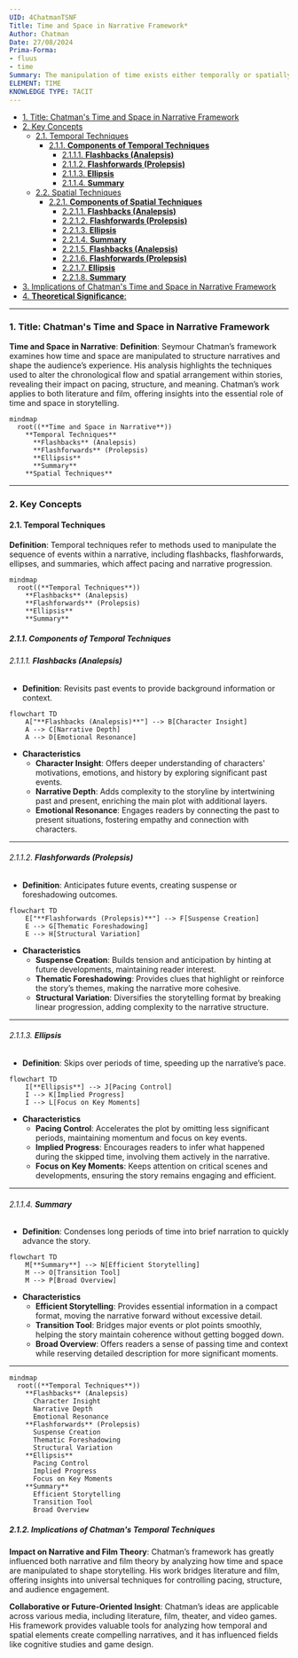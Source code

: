 ```yaml
---
UID: 4ChatmanTSNF
Title: Time and Space in Narrative Framework*
Author: Chatman
Date: 27/08/2024
Prima-Forma:
- fluus
- time
Summary: The manipulation of time exists either temporally or spatially.
ELEMENT: TIME
KNOWLEDGE TYPE: TACIT
---
```

- [1. Title: Chatman's Time and Space in Narrative Framework](#1-title-chatmans-time-and-space-in-narrative-framework)
- [2. Key Concepts](#2-key-concepts)
  - [2.1. Temporal Techniques](#21-temporal-techniques)
    - [2.1.1. **Components of Temporal Techniques**](#211-components-of-temporal-techniques)
      - [2.1.1.1. **Flashbacks (Analepsis)**](#2111-flashbacks-analepsis)
      - [2.1.1.2. **Flashforwards (Prolepsis)**](#2112-flashforwards-prolepsis)
      - [2.1.1.3. **Ellipsis**](#2113-ellipsis)
      - [2.1.1.4. **Summary**](#2114-summary)
  - [2.2. Spatial Techniques](#22-spatial-techniques)
    - [2.2.1. **Components of Spatial Techniques**](#221-components-of-spatial-techniques)
      - [2.2.1.1. **Flashbacks (Analepsis)**](#2211-flashbacks-analepsis)
      - [2.2.1.2. **Flashforwards (Prolepsis)**](#2212-flashforwards-prolepsis)
      - [2.2.1.3. **Ellipsis**](#2213-ellipsis)
      - [2.2.1.4. **Summary**](#2214-summary)
      - [2.2.1.5. **Flashbacks (Analepsis)**](#2215-flashbacks-analepsis)
      - [2.2.1.6. **Flashforwards (Prolepsis)**](#2216-flashforwards-prolepsis)
      - [2.2.1.7. **Ellipsis**](#2217-ellipsis)
      - [2.2.1.8. **Summary**](#2218-summary)
- [3. Implications of Chatman's Time and Space in Narrative Framework](#3-implications-of-chatmans-time-and-space-in-narrative-framework)
- [4. **Theoretical Significance**:](#4-theoretical-significance)

---
### 1. **Title: Chatman's Time and Space in Narrative Framework**

**Time and Space in Narrative**:
   **Definition**: Seymour Chatman’s framework examines how time and space are manipulated to structure narratives and shape the audience’s experience. His analysis highlights the techniques used to alter the chronological flow and spatial arrangement within stories, revealing their impact on pacing, structure, and meaning. Chatman’s work applies to both literature and film, offering insights into the essential role of time and space in storytelling.

```mermaid
mindmap
  root((**Time and Space in Narrative**))
    **Temporal Techniques**
      **Flashbacks** (Analepsis)
      **Flashforwards** (Prolepsis)
      **Ellipsis**
      **Summary**
    **Spatial Techniques**
```

---

### 2. **Key Concepts**

#### 2.1. **Temporal Techniques**

**Definition**:
   Temporal techniques refer to methods used to manipulate the sequence of events within a narrative, including flashbacks, flashforwards, ellipses, and summaries, which affect pacing and narrative progression.

```mermaid
mindmap
  root((**Temporal Techniques**))
    **Flashbacks** (Analepsis)
    **Flashforwards** (Prolepsis)
    **Ellipsis**
    **Summary**
```

##### 2.1.1. **Components of Temporal Techniques**

###### 2.1.1.1. **Flashbacks (Analepsis)**
  - **Definition**: Revisits past events to provide background information or context.

```mermaid
flowchart TD
    A["**Flashbacks (Analepsis)**"] --> B[Character Insight]
    A --> C[Narrative Depth]
    A --> D[Emotional Resonance]
```

  - **Characteristics**
    - **Character Insight**: Offers deeper understanding of characters' motivations, emotions, and history by exploring significant past events.
    - **Narrative Depth**: Adds complexity to the storyline by intertwining past and present, enriching the main plot with additional layers.
    - **Emotional Resonance**: Engages readers by connecting the past to present situations, fostering empathy and connection with characters.

---

###### 2.1.1.2. **Flashforwards (Prolepsis)**
  - **Definition**: Anticipates future events, creating suspense or foreshadowing outcomes.

```mermaid
flowchart TD
    E["**Flashforwards (Prolepsis)**"] --> F[Suspense Creation]
    E --> G[Thematic Foreshadowing]
    E --> H[Structural Variation]
```

  - **Characteristics**
    - **Suspense Creation**: Builds tension and anticipation by hinting at future developments, maintaining reader interest.
    - **Thematic Foreshadowing**: Provides clues that highlight or reinforce the story’s themes, making the narrative more cohesive.
    - **Structural Variation**: Diversifies the storytelling format by breaking linear progression, adding complexity to the narrative structure.

---

###### 2.1.1.3. **Ellipsis**
  - **Definition**: Skips over periods of time, speeding up the narrative’s pace.

```mermaid
flowchart TD
    I[**Ellipsis**] --> J[Pacing Control]
    I --> K[Implied Progress]
    I --> L[Focus on Key Moments]
```

  - **Characteristics**
    - **Pacing Control**: Accelerates the plot by omitting less significant periods, maintaining momentum and focus on key events.
    - **Implied Progress**: Encourages readers to infer what happened during the skipped time, involving them actively in the narrative.
    - **Focus on Key Moments**: Keeps attention on critical scenes and developments, ensuring the story remains engaging and efficient.

---

###### 2.1.1.4. **Summary**
  - **Definition**: Condenses long periods of time into brief narration to quickly advance the story.

```mermaid
flowchart TD
    M[**Summary**] --> N[Efficient Storytelling]
    M --> O[Transition Tool]
    M --> P[Broad Overview]
```

  - **Characteristics**
    - **Efficient Storytelling**: Provides essential information in a compact format, moving the narrative forward without excessive detail.
    - **Transition Tool**: Bridges major events or plot points smoothly, helping the story maintain coherence without getting bogged down.
    - **Broad Overview**: Offers readers a sense of passing time and context while reserving detailed description for more significant moments.

---

```mermaid
mindmap
  root((**Temporal Techniques**))
    **Flashbacks** (Analepsis)
      Character Insight
      Narrative Depth
      Emotional Resonance
    **Flashforwards** (Prolepsis)
      Suspense Creation
      Thematic Foreshadowing
      Structural Variation
    **Ellipsis**
      Pacing Control
      Implied Progress
      Focus on Key Moments
    **Summary**
      Efficient Storytelling
      Transition Tool
      Broad Overview
```

##### 2.1.2. **Implications of Chatman's Temporal Techniques**

**Impact on Narrative and Film Theory**:
   Chatman’s framework has greatly influenced both narrative and film theory by analyzing how time and space are manipulated to shape storytelling. His work bridges literature and film, offering insights into universal techniques for controlling pacing, structure, and audience engagement.

**Collaborative or Future-Oriented Insight**:
   Chatman’s ideas are applicable across various media, including literature, film, theater, and video games. His framework provides valuable tools for analyzing how temporal and spatial elements create compelling narratives, and it has influenced fields like cognitive studies and game design.